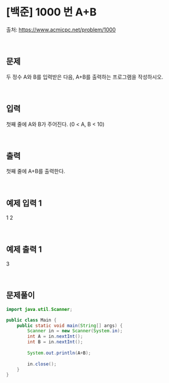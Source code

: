 # [백준] 1000 번 A+B

출처: https://www.acmicpc.net/problem/1000

</br>

## 문제
두 정수 A와 B를 입력받은 다음, A+B를 출력하는 프로그램을 작성하시오.

</br>

## 입력
첫째 줄에 A와 B가 주어진다. (0 < A, B < 10)

</br>

## 출력
첫째 줄에 A+B를 출력한다.

</br>

## 예제 입력 1
1 2

</br>

## 예제 출력 1
3

</br>

## 문제풀이

```java
import java.util.Scanner;

public class Main {
    public static void main(String[] args) {
        Scanner in = new Scanner(System.in);
        int A = in.nextInt();
        int B = in.nextInt();
        
        System.out.println(A+B);
        
        in.close();
    }
}
```

